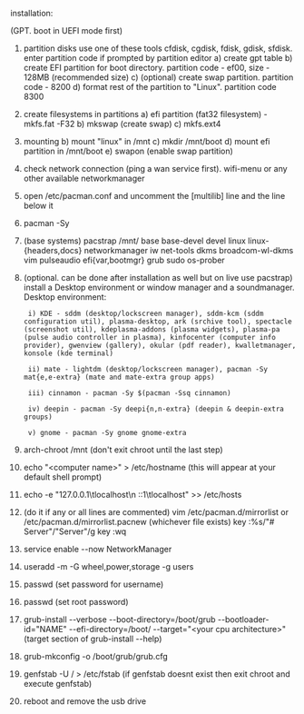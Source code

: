 installation:

(GPT. boot in UEFI mode first)
1) partition disks
use one of these tools cfdisk, cgdisk, fdisk, gdisk, sfdisk. enter partition code if prompted by partition editor
	a) create gpt table
	b) create EFI partition for boot directory. partition code - ef00, size - 128MB (recommended size)
	c) (optional) create swap partition. partition code - 8200
	d) format rest of the partition to "Linux". partition code 8300

2) create filesystems in partitions
	a) efi partition (fat32 filesystem) - mkfs.fat -F32 <efi partition>
	b) mkswap <swap partition> (create swap)
	c) mkfs.ext4 <linux partition>

3) mounting
	b) mount "linux" in /mnt
	c) mkdir /mnt/boot
	d) mount efi partition in /mnt/boot
	e) swapon (enable swap partition)

4) check network connection (ping a wan service first). wifi-menu or any other available networkmanager
5) open /etc/pacman.conf and uncomment the [multilib] line and the line below it
6) pacman -Sy
7) (base systems) pacstrap /mnt/ base base-devel devel linux linux-{headers,docs} networkmanager iw net-tools dkms broadcom-wl-dkms vim pulseaudio efi{var,bootmgr} grub sudo os-prober
8) (optional. can be done after installation as well but on live use pacstrap) install a Desktop environment or window manager and a soundmanager.
	Desktop environment:

		i) KDE - sddm (desktop/lockscreen manager), sddm-kcm (sddm configuration util), plasma-desktop, ark (srchive tool), spectacle (screenshot util), kdeplasma-addons (plasma widgets), plasma-pa (pulse audio controller in plasma), kinfocenter (computer info provider), gwenview (gallery), okular (pdf reader), kwalletmanager, konsole (kde terminal)

		ii) mate - lightdm (desktop/lockscreen manager), pacman -Sy mat{e,e-extra} (mate and mate-extra group apps)

		iii) cinnamon - pacman -Sy $(pacman -Ssq cinnamon)

		iv) deepin - pacman -Sy deepi{n,n-extra} (deepin & deepin-extra groups)

		v) gnome - pacman -Sy gnome gnome-extra

9) arch-chroot /mnt (don't exit chroot until the last step)
10) echo "\<computer name\>" > /etc/hostname (this will appear at your default shell prompt)
11) echo -e "127.0.0.1\tlocalhost\n      ::1\tlocalhost" >> /etc/hosts
12) (do it if any or all lines are commented) vim /etc/pacman.d/mirrorlist or /etc/pacman.d/mirrorlist.pacnew (whichever file exists) <Esc> key :%s/"# Server"/"Server"/g <Esc> key :wq
13) service enable --now NetworkManager
14) useradd -m <username> -G wheel,power,storage -g users
15) passwd <username> (set password for username)
16) passwd (set root password)
17) grub-install --verbose --boot-directory=/boot/grub --bootloader-id="NAME" --efi-directory=/boot/ --target="\<your cpu architecture\>" (target section of grub-install --help)
18) grub-mkconfig -o /boot/grub/grub.cfg
19) genfstab -U / > /etc/fstab (if genfstab doesnt exist then exit chroot and execute genfstab)
21) reboot and remove the usb drive
